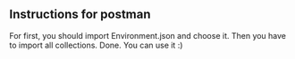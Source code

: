 ## Instructions for postman

For first, you should import Environment.json and choose it. Then you have to import all collections. Done. You can use it :)
